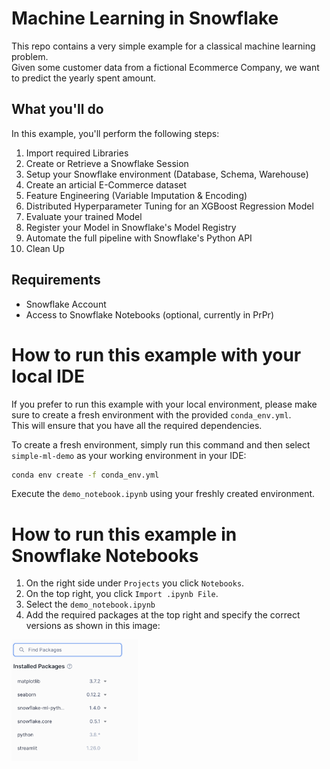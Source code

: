 # Machine Learning in Snowflake
This repo contains a very simple example for a classical machine learning problem.  
Given some customer data from a fictional Ecommerce Company, we want to predict the yearly spent amount.

## What you'll do
In this example, you'll perform the following steps:
1. Import required Libraries
2. Create or Retrieve a Snowflake Session
3. Setup your Snowflake environment (Database, Schema, Warehouse)
4. Create an articial E-Commerce dataset 
5. Feature Engineering (Variable Imputation & Encoding)
6. Distributed Hyperparameter Tuning for an XGBoost Regression Model
7. Evaluate your trained Model
8. Register your Model in Snowflake's Model Registry
9. Automate the full pipeline with Snowflake's Python API
10. Clean Up

## Requirements
* Snowflake Account
* Access to Snowflake Notebooks (optional, currently in PrPr)

# How to run this example with your local IDE
If you prefer to run this example with your local environment, please make sure to create a fresh environment with the provided ```conda_env.yml```.  
This will ensure that you have all the required dependencies.

To create a fresh environment, simply run this command and then select ```simple-ml-demo``` as your working environment in your IDE:
```bash
conda env create -f conda_env.yml
```

Execute the ```demo_notebook.ipynb``` using your freshly created environment.

# How to run this example in Snowflake Notebooks
1. On the right side under ```Projects``` you click ```Notebooks```.
2. On the top right, you click ```Import .ipynb File```.
3. Select the ```demo_notebook.ipynb```
4. Add the required packages at the top right and specify the correct versions as shown in this image:  
<img src="assets/package_versions_snowflake_notebook.png" alt="packages" height="40%" width="40%" align="left"/>
